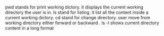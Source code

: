 pwd stands for print working dictory. it displays the current working directory the user is in.
ls stand for listing. it list all the content inside a current working dictory.
cd stand for change directory. user move from working directory either forward or backward .
ls -l shows current directory content in a long format
